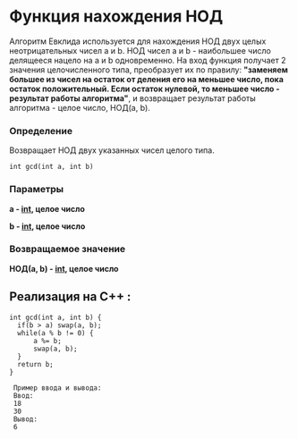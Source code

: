 # **Функция нахождения НОД**

Алгоритм Евклида используется для нахождения НОД двух целых неотрицательных чисел a и b. НОД чисел a и b - наибольшее число делящееся нацело на a и b одновременно. 
На вход функция получает 2 значения целочисленного типа, преобразует их по правилу: **"заменяем большее из чисел на остаток от деления его на меньшее число, пока остаток положительный. Если остаток нулевой, то меньшее число - результат работы алгоритма"**, и возвращает результат работы алгоритма - целое число, НОД(а, b).
  
### Определение 
Возвращает НОД двух указанных чисел целого типа.
```
int gcd(int a, int b)
```
### Параметры
  **a - [int](), целое число**
  
  **b - [int](), целое число**

### Возвращаемое значение

  **НОД(a, b) - [int](), целое число**

##  **Реализация на С++** :
  ```
int gcd(int a, int b) {
    if(b > a) swap(a, b);
    while(a % b != 0) {
        a %= b;  
        swap(a, b);
    }
    return b;
}
```
```
 Пример ввода и вывода:
 Ввод:
 18
 30
 Вывод:
 6
```
